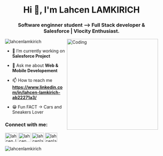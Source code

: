 <h1 align="center">Hi 👋, I'm Lahcen LAMKIRICH</h1>
<h3 align="center">Software enginner student --> Full Stack developer & Salesforce | Vlocity Enthusiast.</h3>
<img align="right" alt="Coding" width="300" src="https://cdn.dribbble.com/users/1162077/screenshots/3848914/programmer.gif" />

<p align="left"> <img src="https://komarev.com/ghpvc/?username=lahcenlamkirich&label=Profile%20views&color=0e75b6&style=flat" alt="lahcenlamkirich" /> </p>

- 🔭 I’m currently working on **Salesforce Project**

- 💬 Ask me about **Web & Mobile Developement**

- 📫 How to reach me **https://www.linkedin.com/in/lahcen-lamkirich-ab22271a3/**

- 😁 Fun FACT -> Cars and Sneakers Lover

<h3 align="left">Connect with me:</h3>
<p align="left">
<a href="https://twitter.com/lahcen_lam06" target="blank"><img align="center" src="https://raw.githubusercontent.com/rahuldkjain/github-profile-readme-generator/master/src/images/icons/Social/twitter.svg" alt="lahcen_lam06" height="30" width="40" /></a>
<a href="https://linkedin.com/in/lahcen lamkirich" target="blank"><img align="center" src="https://raw.githubusercontent.com/rahuldkjain/github-profile-readme-generator/master/src/images/icons/Social/linked-in-alt.svg" alt="lahcen lamkirich" height="30" width="40" /></a>
<a href="https://fb.com/lahcenlamkirich" target="blank"><img align="center" src="https://raw.githubusercontent.com/rahuldkjain/github-profile-readme-generator/master/src/images/icons/Social/facebook.svg" alt="lahcenlamkirich" height="30" width="40" /></a>
<a href="https://instagram.com/lahcenlamkirich" target="blank"><img align="center" src="https://raw.githubusercontent.com/rahuldkjain/github-profile-readme-generator/master/src/images/icons/Social/instagram.svg" alt="lahcenlamkirich" height="30" width="40" /></a>
</p>




<p><img align="center" src="https://github-readme-stats.vercel.app/api?username=lahcenlamkirich&show_icons=true&locale=en" alt="lahcenlamkirich" /></p><br />


